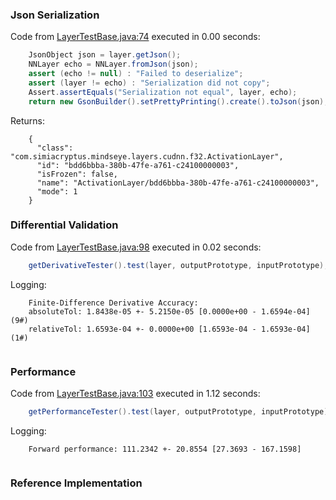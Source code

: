 ### Json Serialization
Code from [LayerTestBase.java:74](../../../../../../../../../MindsEye/src/test/java/com/simiacryptus/mindseye/layers/LayerTestBase.java#L74) executed in 0.00 seconds: 
```java
    JsonObject json = layer.getJson();
    NNLayer echo = NNLayer.fromJson(json);
    assert (echo != null) : "Failed to deserialize";
    assert (layer != echo) : "Serialization did not copy";
    Assert.assertEquals("Serialization not equal", layer, echo);
    return new GsonBuilder().setPrettyPrinting().create().toJson(json);
```

Returns: 

```
    {
      "class": "com.simiacryptus.mindseye.layers.cudnn.f32.ActivationLayer",
      "id": "bdd6bbba-380b-47fe-a761-c24100000003",
      "isFrozen": false,
      "name": "ActivationLayer/bdd6bbba-380b-47fe-a761-c24100000003",
      "mode": 1
    }
```



### Differential Validation
Code from [LayerTestBase.java:98](../../../../../../../../../MindsEye/src/test/java/com/simiacryptus/mindseye/layers/LayerTestBase.java#L98) executed in 0.02 seconds: 
```java
    getDerivativeTester().test(layer, outputPrototype, inputPrototype);
```
Logging: 
```
    Finite-Difference Derivative Accuracy:
    absoluteTol: 1.8438e-05 +- 5.2150e-05 [0.0000e+00 - 1.6594e-04] (9#)
    relativeTol: 1.6593e-04 +- 0.0000e+00 [1.6593e-04 - 1.6593e-04] (1#)
    
```

### Performance
Code from [LayerTestBase.java:103](../../../../../../../../../MindsEye/src/test/java/com/simiacryptus/mindseye/layers/LayerTestBase.java#L103) executed in 1.12 seconds: 
```java
    getPerformanceTester().test(layer, outputPrototype, inputPrototype);
```
Logging: 
```
    Forward performance: 111.2342 +- 20.8554 [27.3693 - 167.1598]
    
```

### Reference Implementation
